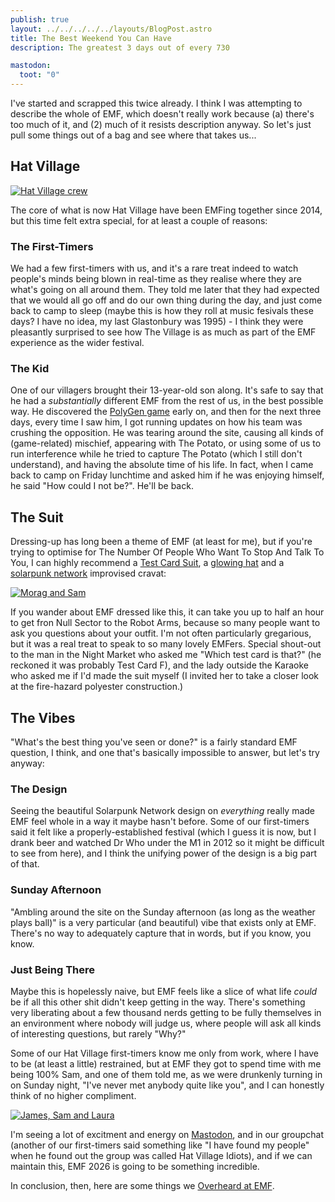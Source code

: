```yaml
---
publish: true
layout: ../../../../../layouts/BlogPost.astro
title: The Best Weekend You Can Have
description: The greatest 3 days out of every 730

mastodon:
  toot: "0"
---
```


I've started and scrapped this twice already. I think I was attempting to describe the whole of EMF, which doesn't really work because (a) there's too much of it, and (2) much of it resists description anyway. So let's just pull some things out of a bag and see where that takes us...

## Hat Village

[![Hat Village crew](/assets/blog-images/2024/06/04/hat-village.jpg)](/assets/blog-images/2024/06/04/hat-village.jpg)

The core of what is now Hat Village have been EMFing together since 2014, but this time felt extra special, for at least a couple of reasons:

### The First-Timers

We had a few first-timers with us, and it's a rare treat indeed to watch people's minds being blown in real-time as they realise where they are what's going on all around them. They told me later that they had expected that we would all go off and do our own thing during the day, and just come back to camp to sleep (maybe this is how they roll at music fesivals these days? I have no idea, my last Glastonbury was 1995) - I think they were pleasantly surprised to see how The Village is as much as part of the EMF experience as the wider festival.

### The Kid

One of our villagers brought their 13-year-old son along. It's safe to say that he had a _substantially_ different EMF from the rest of us, in the best possible way. He discovered the [PolyGen game](https://gen.polyb.io/) early on, and then for the next three days, every time I saw him, I got running updates on how his team was crushing the opposition. He was tearing around the site, causing all kinds of (game-related) mischief, appearing with The Potato, or using some of us to run interference while he tried to capture The Potato (which I still don't understand), and having the absolute time of his life. In fact, when I came back to camp on Friday lunchtime and asked him if he was enjoying himself, he said "How could I not be?". He'll be back.

## The Suit

Dressing-up has long been a theme of EMF (at least for me), but if you're trying to optimise for The Number Of People Who Want To Stop And Talk To You, I can highly recommend a [Test Card Suit](https://mastodon.me.uk/@CatRyan@oldbytes.space/112536514744900516), a [glowing hat](https://sam.pikesley.org/projects/glowing-hat/) and a [solarpunk network](https://www.emfcamp.org/static/2024/theme-guide.pdf) improvised cravat:

[![Morag and Sam](/assets/blog-images/2024/06/04/morag-and-sam.jpg)](/assets/blog-images/2024/06/04/morag-and-sam.jpg)

If you wander about EMF dressed like this, it can take you up to half an hour to get fron Null Sector to the Robot Arms, because so many people want to ask you questions about your outfit. I'm not often particularly gregarious, but it was a real treat to speak to so many lovely EMFers. Special shout-out to the man in the Night Market who asked me "Which test card is that?" (he reckoned it was probably Test Card F), and the lady outside the Karaoke who asked me if I'd made the suit myself (I invited her to take a closer look at the fire-hazard polyester construction.)


## The Vibes

"What's the best thing you've seen or done?" is a fairly standard EMF question, I think, and one that's basically impossible to answer, but let's try anyway:

### The Design

Seeing the beautiful Solarpunk Network design on *everything* really made EMF feel whole in a way it maybe hasn't before. Some of our first-timers said it felt like a properly-established festival (which I guess it is now, but I drank beer and watched Dr Who under the M1 in 2012 so it might be difficult to see from here), and I think the unifying power of the design is a big part of that.

### Sunday Afternoon

"Ambling around the site on the Sunday afternoon (as long as the weather plays ball)" is a very particular (and beautiful) vibe that exists only at EMF. There's no way to adequately capture that in words, but if you know, you know.

### Just Being There

Maybe this is hopelessly naive, but EMF feels like a slice of what life *could* be if all this other shit didn't keep getting in the way. There's something very liberating about a few thousand nerds getting to be fully themselves in an environment where nobody will judge us, where people will ask all kinds of interesting questions, but rarely "Why?"

Some of our Hat Village first-timers know me only from work, where I have to be (at least a little) restrained, but at EMF they got to spend time with me being 100% Sam, and one of them told me, as we were drunkenly turning in on Sunday night, "I've never met anybody quite like you", and I can honestly think of no higher compliment.

[![James, Sam and Laura](/assets/blog-images/2024/06/04/james-sam-laura.jpg)](/assets/blog-images/2024/06/04/james-sam-laura.jpg)

I'm seeing a lot of excitment and energy on [Mastodon](https://mastodon.me.uk/tags/EMFCamp), and in our groupchat (another of our first-timers said something like "I have found my people" when he found out the group was called Hat Village Idiots), and if we can maintain this, EMF 2026 is going to be something incredible.

In conclusion, then, here are some things we [Overheard at EMF](https://mastodon.me.uk/tags/OverheardAtEMFCamp).
